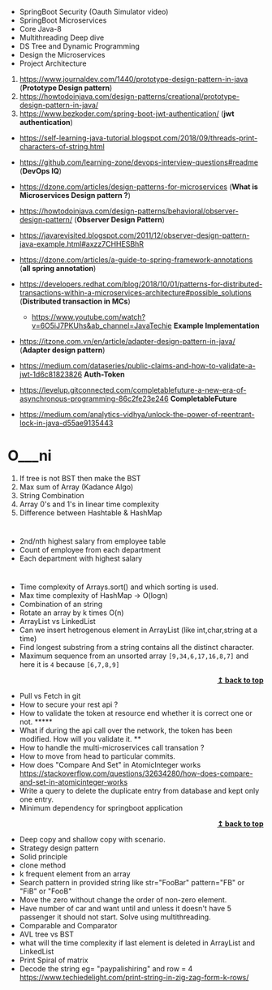 - SpringBoot Security (Oauth Simulator video)
- SpringBoot Microservices
- Core Java-8
- Multithreading Deep dive
- DS Tree and Dynamic Programming
- Design the Microservices
- Project Architecture


1. https://www.journaldev.com/1440/prototype-design-pattern-in-java (**Prototype Design pattern**)
2. https://howtodoinjava.com/design-patterns/creational/prototype-design-pattern-in-java/
3. https://www.bezkoder.com/spring-boot-jwt-authentication/   (**jwt authentication**)

- https://self-learning-java-tutorial.blogspot.com/2018/09/threads-print-characters-of-string.html

- https://github.com/learning-zone/devops-interview-questions#readme (**DevOps IQ**)

- https://dzone.com/articles/design-patterns-for-microservices (**What is Microservices Design pattern ?**)
- https://howtodoinjava.com/design-patterns/behavioral/observer-design-pattern/ (**Observer Design Pattern**)
- https://javarevisited.blogspot.com/2011/12/observer-design-pattern-java-example.html#axzz7CHHESBhR

- https://dzone.com/articles/a-guide-to-spring-framework-annotations (**all spring annotation**)
- https://developers.redhat.com/blog/2018/10/01/patterns-for-distributed-transactions-within-a-microservices-architecture#possible_solutions 
    (**Distributed transaction in MCs**) 
    - https://www.youtube.com/watch?v=6O5iJ7PKUhs&ab_channel=JavaTechie **Example Implementation**
- https://itzone.com.vn/en/article/adapter-design-pattern-in-java/ (**Adapter design pattern**)
- https://medium.com/dataseries/public-claims-and-how-to-validate-a-jwt-1d6c81823826 **Auth-Token**
- https://levelup.gitconnected.com/completablefuture-a-new-era-of-asynchronous-programming-86c2fe23e246 **CompletableFuture**
- https://medium.com/analytics-vidhya/unlock-the-power-of-reentrant-lock-in-java-d55ae9135443

# O___ni

1. If tree is not BST then make the BST 
2. Max sum of Array (Kadance Algo)
3. String Combination
4. Array 0's and 1's in linear time complexity
5. Difference between Hashtable & HashMap

#
- 2nd/nth highest salary from employee table
- Count of employee from each department
- Each department with highest salary

# 

- Time complexity of Arrays.sort() and which sorting is used.
- Max time complexity of HashMap -> O(logn)
- Combination of an string
- Rotate an array by k times O(n)
- ArrayList vs LinkedList 
- Can we insert hetrogenous element in ArrayList (like int,char,string at a time)
- Find longest substring from a string contains all the distinct character.
- Maximum sequence from an unsorted array `[9,34,6,17,16,8,7]` and here it is `4` because `[6,7,8,9]`
 
<div align="right">
    <b><a href="#"> ↥ back to top</a></b>
</div>

- Pull vs Fetch in git
- How to secure your rest api ?
- How to validate the token at resource end whether it is correct one or not. *****
- What if during the api call over the network, the token has been modified. How will you validate it. **
- How to handle the multi-microservices call transation ?
- How to move from head to particular commits.
- How does "Compare And Set" in AtomicInteger works https://stackoverflow.com/questions/32634280/how-does-compare-and-set-in-atomicinteger-works
- Write a query to delete the duplicate entry from database and kept only one entry.
- Minimum dependency for springboot application


<div align="right">
    <b><a href="#"> ↥ back to top</a></b>
</div>


- Deep copy and shallow copy with scenario.
- Strategy design pattern
- Solid principle
- clone method
- k frequent element from an array
- Search pattern in provided string like str="FooBar" pattern="FB" or "FiB" or "FooB"
- Move the zero without change the order of non-zero element.
- Have number of car and want until and unless it doesn't have 5 passenger it should not start. Solve using multithreading.
- Comparable and Comparator
- AVL tree vs BST
- what will the time complexity if last element is deleted in ArrayList and LinkedList
- Print Spiral of matrix
- Decode the string eg= "paypalishiring" and row = 4  https://www.techiedelight.com/print-string-in-zig-zag-form-k-rows/

